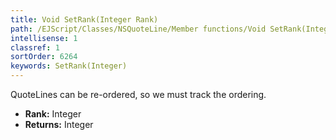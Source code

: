 ```yaml
---
title: Void SetRank(Integer Rank)
path: /EJScript/Classes/NSQuoteLine/Member functions/Void SetRank(Integer p_0)
intellisense: 1
classref: 1
sortOrder: 6264
keywords: SetRank(Integer)
---
```



QuoteLines can be re-ordered, so we must track the ordering.



* **Rank:** Integer
* **Returns:** Integer


